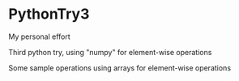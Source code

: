 # PythonTry3

My personal effort

Third python try, using "numpy" for element-wise operations

Some sample operations using arrays for element-wise operations
